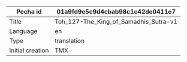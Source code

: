 |Pecha id | 01a9fd9e5c9d4cbab98c1c42de0411e7
| --- | --- 
|Title | Toh_127-The_King_of_Samadhis_Sutra-v1 
|Language | en
|Type | translation
|Initial creation | TMX
